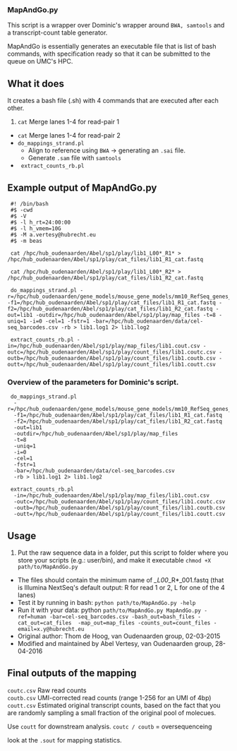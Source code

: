 ### MapAndGo.py

This script is a wrapper over Dominic's wrapper around `BWA, samtools` and a transcript-count table generator.

MapAndGo is essentially generates an executable file that is list of bash commands, with specification ready so that it can be submitted to the queue on UMC's HPC.

## What it does

It creates a bash file (.sh) with 4 commands that are executed after each other.

1. `cat` Merge lanes 1-4 for read-pair 1
-  `cat` Merge lanes 1-4 for read-pair 2
-  `do_mappings_strand.pl` 
	- Align to reference using `BWA` → generating an `.sai` file.
	- Generate `.sam` file with `samtools`
-  ` extract_counts_rb.pl`

## Example output of MapAndGo.py

     #! /bin/bash
     #$ -cwd
     #$ -V
     #$ -l h_rt=24:00:00
     #$ -l h_vmem=10G
     #$ -M a.vertesy@hubrecht.eu
     #$ -m beas
     
     cat /hpc/hub_oudenaarden/Abel/sp1/play/lib1_L00*_R1* > /hpc/hub_oudenaarden/Abel/sp1/play/cat_files/lib1_R1_cat.fastq
     
     cat /hpc/hub_oudenaarden/Abel/sp1/play/lib1_L00*_R2* > /hpc/hub_oudenaarden/Abel/sp1/play/cat_files/lib1_R2_cat.fastq
     
     do_mappings_strand.pl -r=/hpc/hub_oudenaarden/gene_models/mouse_gene_models/mm10_RefSeq_genes_clean_ERCC92_polyA_10_masked.fa -f1=/hpc/hub_oudenaarden/Abel/sp1/play/cat_files/lib1_R1_cat.fastq -f2=/hpc/hub_oudenaarden/Abel/sp1/play/cat_files/lib1_R2_cat.fastq -out=lib1 -outdir=/hpc/hub_oudenaarden/Abel/sp1/play/map_files -t=8 -uniq=1 -i=0 -cel=1 -fstr=1 -bar=/hpc/hub_oudenaarden/data/cel-seq_barcodes.csv -rb > lib1.log1 2> lib1.log2
     
     extract_counts_rb.pl -in=/hpc/hub_oudenaarden/Abel/sp1/play/map_files/lib1.cout.csv -outc=/hpc/hub_oudenaarden/Abel/sp1/play/count_files/lib1.coutc.csv -outb=/hpc/hub_oudenaarden/Abel/sp1/play/count_files/lib1.coutb.csv -outt=/hpc/hub_oudenaarden/Abel/sp1/play/count_files/lib1.coutt.csv
     


### Overview of the parameters for Dominic's script.


     do_mappings_strand.pl
      -r=/hpc/hub_oudenaarden/gene_models/mouse_gene_models/mm10_RefSeq_genes_clean_ERCC92_polyA_10_masked.fa
      -f1=/hpc/hub_oudenaarden/Abel/sp1/play/cat_files/lib1_R1_cat.fastq
      -f2=/hpc/hub_oudenaarden/Abel/sp1/play/cat_files/lib1_R2_cat.fastq
      -out=lib1
      -outdir=/hpc/hub_oudenaarden/Abel/sp1/play/map_files
      -t=8
      -uniq=1
      -i=0
      -cel=1
      -fstr=1
      -bar=/hpc/hub_oudenaarden/data/cel-seq_barcodes.csv
      -rb > lib1.log1 2> lib1.log2
     
     extract_counts_rb.pl
      -in=/hpc/hub_oudenaarden/Abel/sp1/play/map_files/lib1.cout.csv
      -outc=/hpc/hub_oudenaarden/Abel/sp1/play/count_files/lib1.coutc.csv
      -outb=/hpc/hub_oudenaarden/Abel/sp1/play/count_files/lib1.coutb.csv
      -outt=/hpc/hub_oudenaarden/Abel/sp1/play/count_files/lib1.coutt.csv
      
## Usage
1. Put the raw sequence data in a folder, put this script to folder where you store your scripts (e.g.: user/bin), and make it executable `chmod +X path/to/MapAndGo.py`
- The files should contain the minimum name of *_L00*_R*_001.fastq (that is Illumina NextSeq's default output: R for read 1 or 2, L for one of the 4 lanes)
- Test it by running in bash: `python path/to/MapAndGo.py -help`
- Run it with your data: python `path/to/MapAndGo.py MapAndGo.py -ref=human -bar=cel-seq_barcodes.csv -bash_out=bash_files -cat_out=cat_files  -map_out=map_files -counts_out=count_files -email=x.y@hubrecht.eu`
- Original author: Thom de Hoog, van Oudenaarden group, 02-03-2015
- Modified and maintained by Abel Vertesy, van Oudenaarden group, 28-04-2016



## Final outputs of the mapping

`coutc.csv`	Raw read counts  
`coutb.csv` UMI-corrected read counts (range 1-256 for an UMI of 4bp)
`coutt.csv` Estimated original transcript counts, based on the fact that you are randomly sampling a small fraction of the original pool of molecues.

Use `coutt` for downstream analysis.
`coutc / coutb` = oversequenceing

look at the `.sout` for mapping statistics.
